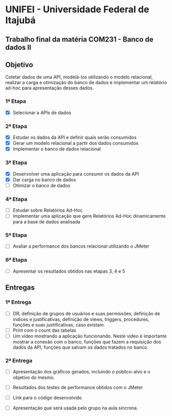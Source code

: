 # UNIFEI - Universidade Federal de Itajubá

## Trabalho final da matéria COM231 - Banco de dados II


## Objetivo
Coletar dados de uma API, modelá-los utilizando o modelo relacional, realizar a carga
e otimização do banco de dados e implementar um relatório ad-hoc para apresentação desses
dados.


### 1ª Etapa
- [x] Selecionar a APIs de dados

### 2ª Etapa
- [x] Estudar os dados da API e definir quais serão consumidos
- [x] Gerar um modelo relacional a partir dos dados consumidos
- [x] Implementar o banco de dados relacional

### 3ª Etapa
- [x] Desenvolver uma aplicação para consumir os dados da API
- [x] Dar carga no banco de dados
- [ ] Otimizar o banco de dados

### 4ª Etapa
- [ ] Estudar sobre Relatórios Ad-Hoc
- [ ] Implementar uma aplicação que gere Relatórios Ad-Hoc dinamicamente para a base de dados
analisada

### 5ª Etapa
- [ ] Avaliar a performance dos bancos relacional utilizando o JMeter


### 6ª Etapa
- [ ] Apresentar os resultados obtidos nas etapas 3, 4 e 5


## Entregas

### 1ª Entrega
- [ ] DR, definição de grupos de usuários e suas permissões, definição de índices e justificativas, definição de views, triggers, procedures, funções e suas justificativas, caso existam.
- [ ] Print com o count das tabelas
- [ ] Um vídeo mostrando a aplicação funcionando. Neste vídeo é importante
mostrar a conexão com o banco, funções que fazem a requisição dos dados da
API, funções que salvam os dados tratados no banco.

### 2ª Entrega
- [ ] Apresentação dos gráficos gerados, incluindo o público-alvo e o objetivo do mesmo.
- [ ] Resultados dos testes de performance obtidos com o JMeter
- [ ] Link para o código desenvolvido
- [ ] Apresentação que será usada pelo grupo na aula síncrona.


